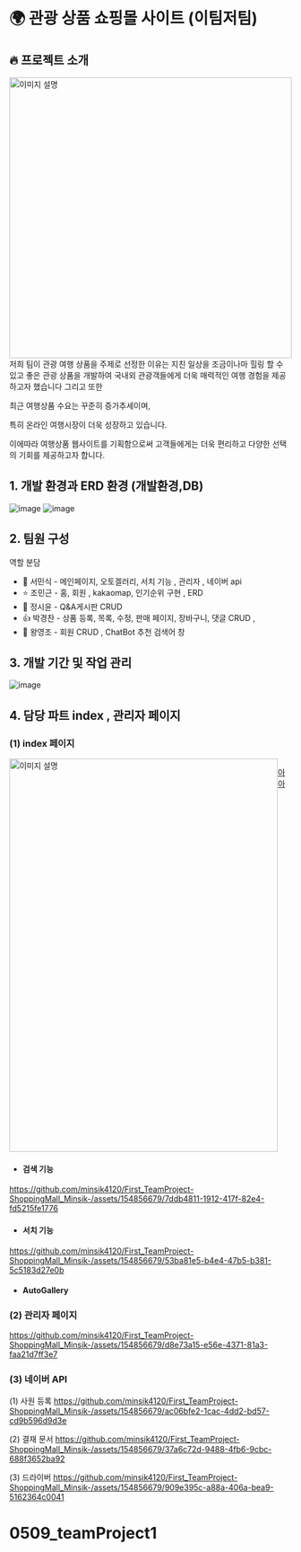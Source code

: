 
 # 🌍 관광 상품 쇼핑몰 사이트 (이팀저팀)



## 🔥 프로젝트 소개 

<img src="https://github.com/minsik4120/First_TeamProject-ShoppingMall_Minsik-/assets/154856679/c34d08fb-aa68-40cd-be5f-58a276115409" alt="이미지 설명" style="height: 500px; width: 100%;"/>
저희 팀이 관광 여행 상품을 주제로 선정한 이유는 지친 일상을 조금이나마 힐링 할 수 있고
좋은 관광 상품을 개발하여 국내외 관광객들에게 더욱 매력적인 여행 경험을 제공하고자 했습니다 그리고 또한 

최근 여행상품 수요는 꾸준히 증가추세이며,

특히 온라인 여행시장이 더욱 성장하고 있습니다. 

이에따라 여행상품 웹사이트를 기획함으로써 고객들에게는 더욱 편리하고 다양한 선택의 기회를 제공하고자 합니다.






## 1. 개발 환경과 ERD 환경 (개발환경,DB)
![image](https://github.com/minsik4120/First_TeamProject-ShoppingMall_Minsik-/assets/154856679/b6abc7a1-e013-417d-bc7b-11eb1e62d9d7)
![image](https://github.com/minsik4120/First_TeamProject-ShoppingMall_Minsik-/assets/154856679/f3099022-ae1b-4927-b62f-a56eaa840e35)













## 2. 팀원 구성
  역할 분담  <br/>
   * 🐬 서민식 - 메인페이지, 오토겔러리, 서치 기능 , 관리자 , 네이버 api   <br/>
   * ⭐ 조민근 - 홈, 회원 , kakaomap, 인기순위 구현 , ERD   <br/>
   * 🌝 정시윤 - Q&A게시판 CRUD   <br/>
   * 👍 박경찬 - 상품 등록, 목록, 수정, 판매 페이지, 장바구니, 댓글 CRUD ,   <br/>
   * 🙎 왕영조 - 회원 CRUD , ChatBot 추천 검색어 창 <br/>



## 3. 개발 기간 및 작업 관리
![image](https://github.com/minsik4120/First_TeamProject-ShoppingMall_Minsik-/assets/154856679/e7936983-8303-4d5b-8807-97ab70ffb627)





## 4. 담당 파트 index , 관리자 페이지  <br/>

  ### (1) index 페이지   <br/>

<div style="display: flex; justify-content: space-between;">
  <img src="https://github.com/minsik4120/First_TeamProject-ShoppingMall_Minsik-/assets/154856679/f9ae580b-d14b-4165-b790-13a834e15302" alt="이미지 설명" width="100%" height="700"/>
 




[아아](https://github.com/minsik4120/First_TeamProject-ShoppingMall_Minsik-/assets/154856679/b39a0df3-1634-45c1-b96b-0cfc11446c2b)


</div>



  * ####  검색 기능 


https://github.com/minsik4120/First_TeamProject-ShoppingMall_Minsik-/assets/154856679/7ddb4811-1912-417f-82e4-fd5215fe1776


  * ####  서치 기능  
https://github.com/minsik4120/First_TeamProject-ShoppingMall_Minsik-/assets/154856679/53ba81e5-b4e4-47b5-b381-5c5183d27e0b




  * ####  AutoGallery   <br/>
   
  ### (2) 관리자 페이지 
   
  
   

https://github.com/minsik4120/First_TeamProject-ShoppingMall_Minsik-/assets/154856679/d8e73a15-e56e-4371-81a3-faa21d7ff3e7







  ### (3) 네이버 API 

(1) 사원 등록 
https://github.com/minsik4120/First_TeamProject-ShoppingMall_Minsik-/assets/154856679/ac06bfe2-1cac-4dd2-bd57-cd9b596d9d3e



(2) 결재 문서
https://github.com/minsik4120/First_TeamProject-ShoppingMall_Minsik-/assets/154856679/37a6c72d-9488-4fb6-9cbc-688f3652ba92





(3) 드라이버
https://github.com/minsik4120/First_TeamProject-ShoppingMall_Minsik-/assets/154856679/909e395c-a88a-406a-bea9-5162364c0041





# 0509_teamProject1
